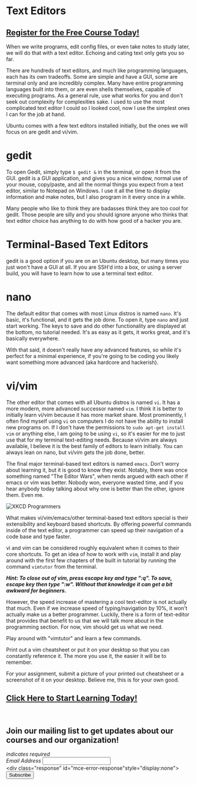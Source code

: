 # Text Editors
##  [Register for the Free Course Today!](https://roppers.thinkific.com/courses/computing-fundamentals)
When we write programs, edit config files, or even take notes to study later, we will do that with a text editor. Echoing and cating text only gets you so far. 

There are hundreds of text editors, and much like programming languages, each has its own tradeoffs. Some are simple and have a GUI, some are terminal only and are incredibly complex. Many have entire programming languages built into them, or are even shells themselves, capable of executing programs. As a general rule, use what works for you and don't seek out complexity for complexities sake. I used to use the most complicated text editor I could so I looked cool, now I use the simplest ones I can for the job at hand.

Ubuntu comes with a few text editors installed initially,  but the ones we will focus on are gedit and vi/vim. 

# gedit

To open Gedit, simply type ```$ gedit &``` in the terminal, or open it from the GUI. gedit is a GUI application, and gives you a nice window, normal use of your mouse, copy/paste, and all the normal things you expect from a text editor, similar to Notepad on Windows. I use it all the time to display information and make notes, but I also program in it every once in a while. 

Many people who like to think they are badasses think they are too cool for gedit. Those people are silly and you should ignore anyone who thinks that text editor choice has anything to do with how good of a hacker you are. 

# Terminal-Based Text Editors 

gedit is a good option if you are on an Ubuntu desktop, but many times you just won't have a GUI at all. If you are SSH'd into a box, or using a server build, you will have to learn how to use a terminal text editor. 

# nano

The default editor that comes with most Linux distros is named ```nano```. It's basic, it's functional, and it gets the job done. To open it, type ```nano``` and just start working. The keys to save and do other functionality are displayed at the bottom, no tutorial needed. It's as easy as it gets, it works great, and it's basically everywhere. 

With that said, it doesn't really have any advanced features, so while it's perfect for a minimal experience, if you're going to be coding you likely want something more advanced (aka hardcore and hackerish).

# vi/vim

The other editor that comes with all Ubuntu distros is named ```vi```.  It has a more modern, more advanced successor named ```vim```.  I think it is better to initially learn vi/vim because it has more market share. Most prominently, I often find myself using ```vi``` on computers I do not have the ability to install new programs on. If I don't have the permissions to ```sudo apt-get install vim``` or anything else, I am going to be using ```vi```, so it's easier for me to just use that for my terminal text-editing needs. Because vi/vim are always available, I believe it is the best family of editors to learn initially. You can always lean on nano, but vi/vim gets the job done, better.

The final major terminal-based text editors is named ```emacs```. Don't worry about learning it, but it is good to know they exist. Notably, there was once something named "The Editor Wars", when nerds argued with each other if emacs or vim was better. Nobody won, everyone wasted time, and if you hear anybody today talking about why one is better than the other, ignore them. Even me. 

![XKCD Programmers](https://imgs.xkcd.com/comics/real_programmers.png)

What makes vi/vim/emacs/other terminal-based text editors special is their extensibility and keyboard based shortcuts. By offering powerful commands inside of the text editor, a programmer can speed up their navigation of a code base and type faster. 

vi and vim can be considered roughly equivalent when it comes to their core shortcuts. To get an idea of how to work with ```vim```, install it and play around with the first few chapters of the built in tutorial by running the command ```vimtutor``` from the terminal. 

***Hint: To close out of vim, press escape key and type ":q". To save, escape key then type ":w". Without that knowledge it can get a bit awkward for beginners.***

However, the speed increase of mastering a cool text-editor is not actually that much. Even if we increase speed of typing/navigation by 10%, it won't actually make us a better programmer. Luckily, there is a form of text-editor that provides that benefit to us that we will talk more about in the programming section. For now, vim should get us what we need. 

Play around with "vimtutor" and learn a few commands.

Print out a vim cheatsheet or put it on your desktop so that you can constantly reference it. The more you use it, the easier it will be to remember.

For your assignment, submit a picture of your printed out cheatsheet or a screenshot of it on your desktop. Believe me, this is for your own good. 


##  [Click Here to Start Learning Today!](https://roppers.thinkific.com/courses/computing-fundamentals)
<br><div id="mc_embed_signup"><form action="https://gmail.us5.list-manage.com/subscribe/post?u=4d03cc5db483966f7e0fe17cc&amp;id=8d9620c4b7" method="post" id="mc-embedded-subscribe-form" name="mc-embedded-subscribe-form" class="validate" target="_blank" novalidate>  <div id="mc_embed_signup_scroll"><h2>Join our mailing list to get updates about our courses and our organization!</h2><div class="indicates-required"><span class="asterisk">*</span> indicates required</div><div class="mc-field-group">	<label for="mce-EMAIL">Email Address  <span class="asterisk">*</span></label>	<input type="email" value="" name="EMAIL" class="required email" id="mce-EMAIL"></div>	<div id="mce-responses" class="clear">		<div class="response" id="mce-error-response"style="display:none"></div>		<div class="response" id="mce-success-response" style="display:none"></div>	</div>    <!-- real people should not fill this in and expect good things - do not remove this or risk form bot signups-->    <div style="position: absolute; left: -5000px;" aria-hidden="true"><input type="text" name="b_4d03cc5db483966f7e0fe17cc_8d9620c4b7" tabindex="-1" value=""></div>    <div class="clear"><input type="submit" value="Subscribe" name="subscribe" id="mc-embedded-subscribe" class="button"></div>    </div></form></div><script type="text/javascript" src="//s3.amazonaws.com/downloads.mailchimp.com/js/mc-validate.js"></script><script type="text/javascript">(function($) {window.fnames = new Array(); window.ftypes = newArray();fnames[0]="EMAIL";ftypes[0]="email";}(jQuery));var $mcj = jQuery.noConflict(true);</script><!--End mc_embed_signup-->
